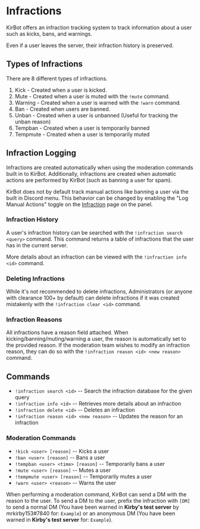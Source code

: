 # Infractions

KirBot offers an infraction tracking system to track information about a user such as kicks, bans,
and warnings.

Even if a user leaves the server, their infraction history is preserved.

## Types of Infractions

There are 8 different types of infractions.

1. Kick - Created when a user is kicked.
2. Mute - Created when a user is muted with the `!mute` command.
3. Warning - Created when a user is warned with the `!warn` command.
4. Ban - Created when users are banned.
5. Unban - Created when a user is unbanned (Useful for tracking the unban reason)
6. Tempban - Created when a user is temporarily banned
7. Tempmute - Created when a user is temporarily muted

## Infraction Logging

Infractions are created automatically when using the moderation commands built in to KirBot. Additionally, 
infractions are created when automatic actions are performed by KirBot (such as banning a user for spam). 

KirBot does not by default track manual actions like banning a user via the built in Discord menu. This
behavior can be changed by enabling the "Log Manual Actions" toggle on the 
[Infraction](../panel/infractions.md) page on the panel.

### Infraction History

A user's infraction history can be searched with the `!infraction search <query>` command. This command returns
a table of infractions that the user has in the current server.

More details about an infraction can be viewed with the `!infraction info <id>` command.

### Deleting Infractions

While it's not recommended to delete infractions, Administrators (or anyone with clearance 100+ 
by default) can delete infractions if it was created mistakenly with the `!infraction clear <id>`
command.

### Infraction Reasons

All infractions have a reason field attached. When kicking/banning/muting/warning a user, the reason
is automatically set to the provided reason. If the moderation team wishes to modify an infraction
reason, they can do so with the `!infraction reason <id> <new reason>` command.

## Commands
* `!infraction search <id>` -- Search the infraction database for the given query
* `!infraction info <id>` -- Retrieves more details about an infraction
* `!infraction delete <id>` -- Deletes an infraction
* `!infraction reason <id> <new reason>` -- Updates the reason for an infraction

### Moderation Commands
* `!kick <user> [reason]` -- Kicks a user
* `!ban <user> [reason]` -- Bans a user
* `!tempban <user> <time> [reason]` -- Temporarily bans a user
* `!mute <user> [reason]` -- Mutes a user
* `!tempmute <user> [reason]` -- Temporarily mutes a user
* `!warn <user> <reason>` -- Warns the user

When performing a moderation command, KirBot can send a DM with the reason to the user. To send a DM
to the user, prefix the infraction with `[DM]` to send a normal DM (You have been warned in **Kirby's
test server** by mrkirby153#7840 for: `Example`) or an anonymous DM (You have been warned in **Kirby's
test server** for: `Example`).